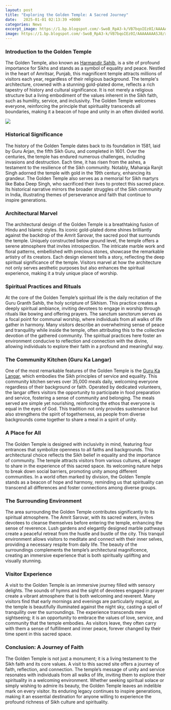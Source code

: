 ```yaml
---
layout: post
title: "Exploring the Golden Temple: A Sacred Journey"
date:   2025-01-01 02:13:39 +0000
categories: News
excerpt_image: https://1.bp.blogspot.com/-SwoB_RpA3-k/VB7bqoIEz0I/AAAAAAAASJ8/xs_5pCLrL3c/s1600/amritsar%2Bgolden%2Btemple%2Bmorning1.jpg
image: https://1.bp.blogspot.com/-SwoB_RpA3-k/VB7bqoIEz0I/AAAAAAAASJ8/xs_5pCLrL3c/s1600/amritsar%2Bgolden%2Btemple%2Bmorning1.jpg
---
```


### Introduction to the Golden Temple
The Golden Temple, also known as [Harmandir Sahib](https://fr.edu.vn/en/Golden_Temple), is a site of profound importance for Sikhs and stands as a symbol of equality and peace. Nestled in the heart of Amritsar, Punjab, this magnificent temple attracts millions of visitors each year, regardless of their religious background. The temple's architecture, crowned with a stunning gold-plated dome, reflects a rich tapestry of history and cultural significance. It is not merely a religious structure but a living embodiment of the values inherent in the Sikh faith, such as humility, service, and inclusivity. The Golden Temple welcomes everyone, reinforcing the principle that spirituality transcends all boundaries, making it a beacon of hope and unity in an often divided world.

![](https://1.bp.blogspot.com/-SwoB_RpA3-k/VB7bqoIEz0I/AAAAAAAASJ8/xs_5pCLrL3c/s1600/amritsar%2Bgolden%2Btemple%2Bmorning1.jpg)
### Historical Significance
The history of the Golden Temple dates back to its foundation in 1581, laid by Guru Arjan, the fifth Sikh Guru, and completed in 1601. Over the centuries, the temple has endured numerous challenges, including invasions and destruction. Each time, it has risen from the ashes, a testament to the resilience of the Sikh community. Notably, Maharaja Ranjit Singh adorned the temple with gold in the 19th century, enhancing its grandeur. The Golden Temple also serves as a memorial for Sikh martyrs like Baba Deep Singh, who sacrificed their lives to protect this sacred place. Its historical narrative mirrors the broader struggles of the Sikh community in India, illustrating themes of perseverance and faith that continue to inspire generations.
### Architectural Marvel
The architectural design of the Golden Temple is a breathtaking fusion of Hindu and Islamic styles. Its iconic gold-plated dome shines brilliantly against the backdrop of the Amrit Sarovar, the sacred pool that surrounds the temple. Uniquely constructed below ground level, the temple offers a serene atmosphere that invites introspection. The intricate marble work and floral patterns, embellished with precious stones, showcase the remarkable artistry of its creators. Each design element tells a story, reflecting the deep spiritual significance of the temple. Visitors marvel at how the architecture not only serves aesthetic purposes but also enhances the spiritual experience, making it a truly unique place of worship.
### Spiritual Practices and Rituals
At the core of the Golden Temple’s spiritual life is the daily recitation of the Guru Granth Sahib, the holy scripture of Sikhism. This practice creates a deeply spiritual ambiance, inviting devotees to engage in worship through rituals like bowing and offering prayers. The sanctum sanctorum serves as a focal point for communal worship, where individuals from all walks of life gather in harmony. Many visitors describe an overwhelming sense of peace and tranquility while inside the temple, often attributing this to the collective devotion of the gathered community. The spiritual practices here foster an environment conducive to reflection and connection with the divine, allowing individuals to explore their faith in a profound and meaningful way.
### The Community Kitchen (Guru Ka Langar)
One of the most remarkable features of the Golden Temple is the [Guru Ka Langar](https://fr.edu.vn/en/Langar), which embodies the Sikh principles of service and equality. This community kitchen serves over 35,000 meals daily, welcoming everyone regardless of their background or faith. Operated by dedicated volunteers, the langar offers visitors the opportunity to participate in food preparation and service, fostering a sense of community and belonging. The meals served are simple yet nourishing, reinforcing the ethos that everyone is equal in the eyes of God. This tradition not only provides sustenance but also strengthens the spirit of togetherness, as people from diverse backgrounds come together to share a meal in a spirit of unity.
### A Place for All
The Golden Temple is designed with inclusivity in mind, featuring four entrances that symbolize openness to all faiths and backgrounds. This architectural choice reflects the Sikh belief in equality and the importance of community. The temple attracts visitors from various cultures, all eager to share in the experience of this sacred space. Its welcoming nature helps to break down social barriers, promoting unity among different communities. In a world often marked by division, the Golden Temple stands as a beacon of hope and harmony, reminding us that spirituality can transcend all differences and foster connections among diverse groups.
### The Surrounding Environment
The area surrounding the Golden Temple contributes significantly to its spiritual atmosphere. The Amrit Sarovar, with its sacred waters, invites devotees to cleanse themselves before entering the temple, enhancing the sense of reverence. Lush gardens and elegantly designed marble pathways create a peaceful retreat from the hustle and bustle of the city. This tranquil environment allows visitors to meditate and connect with their inner selves, providing a necessary respite from daily life. The beauty of the surroundings complements the temple’s architectural magnificence, creating an immersive experience that is both spiritually uplifting and visually stunning.
### Visitor Experience
A visit to the Golden Temple is an immersive journey filled with sensory delights. The sounds of hymns and the sight of devotees engaged in prayer create a vibrant atmosphere that is both welcoming and reverent. Many visitors find that early mornings and evenings are particularly magical, as the temple is beautifully illuminated against the night sky, casting a spell of tranquility over the surroundings. The experience transcends mere sightseeing; it is an opportunity to embrace the values of love, service, and community that the temple embodies. As visitors leave, they often carry with them a sense of fulfillment and inner peace, forever changed by their time spent in this sacred space.
### Conclusion: A Journey of Faith
The Golden Temple is not just a monument; it is a living testament to the Sikh faith and its core values. A visit to this sacred site offers a journey of faith, reflection, and connection. The temple’s message of unity and service resonates with individuals from all walks of life, inviting them to explore their spirituality in a welcoming environment. Whether seeking spiritual solace or simply wishing to admire its beauty, the Golden Temple leaves an indelible mark on every visitor. Its enduring legacy continues to inspire generations, making it an essential destination for anyone willing to experience the profound richness of Sikh culture and spirituality.